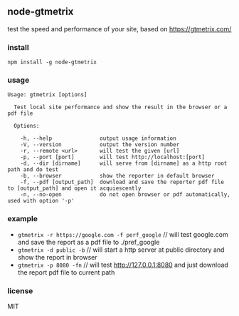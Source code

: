 ## node-gtmetrix

test the speed and performance of your site, based on https://gtmetrix.com/

### install

`npm install -g node-gtmetrix`

### usage
```
Usage: gtmetrix [options]

  Test local site performance and show the result in the browser or a pdf file

  Options:

    -h, --help               output usage information
    -V, --version            output the version number
    -r, --remote <url>       will test the given [url]
    -p, --port [port]        will test http://localhost:[port]
    -d, --dir [dirname]      will serve from [dirname] as a http root path and do test
    -b, --browser            show the reporter in default browser
    -f, --pdf [output_path]  download and save the reporter pdf file to [output_path] and open it acquiescently
    -n, --no-open            do not open browser or pdf automatically, used with option '-p'
```

### example
* `gtmetrix -r https://google.com -f perf_google` // will test google.com and save the report as a pdf file to ./pref_google
* `gtmetrix -d public -b` // will start a http server at public directory and show the report in browser
* `gtmetrix -p 8080 -fn` // will test http://127.0.0.1:8080 and just download the report pdf file to current path

### license
MIT
